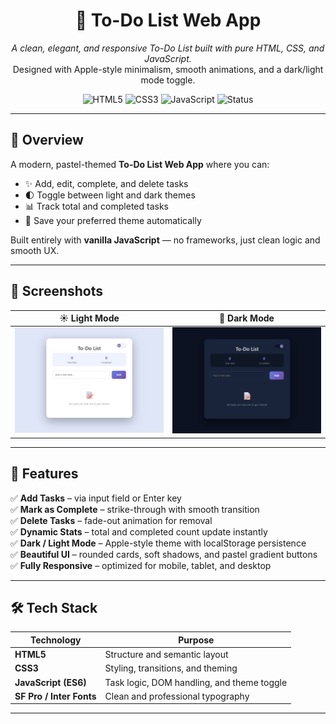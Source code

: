 <h1 align="center">📝 To-Do List Web App</h1>

<p align="center">
  <i>A clean, elegant, and responsive To-Do List built with pure HTML, CSS, and JavaScript.</i><br/>
  Designed with Apple-style minimalism, smooth animations, and a dark/light mode toggle.
</p>

<p align="center">
  <img src="https://img.shields.io/badge/HTML5-E34F26?logo=html5&logoColor=white&style=for-the-badge" alt="HTML5"/>
  <img src="https://img.shields.io/badge/CSS3-1572B6?logo=css3&logoColor=white&style=for-the-badge" alt="CSS3"/>
  <img src="https://img.shields.io/badge/JavaScript-F7DF1E?logo=javascript&logoColor=black&style=for-the-badge" alt="JavaScript"/>
  <img src="https://img.shields.io/badge/Status-Completed-brightgreen?style=for-the-badge" alt="Status"/>
</p>

---

## 🌟 Overview

A modern, pastel-themed **To-Do List Web App** where you can:
- ✨ Add, edit, complete, and delete tasks  
- 🌓 Toggle between light and dark themes  
- 📊 Track total and completed tasks  
- 💾 Save your preferred theme automatically  

Built entirely with **vanilla JavaScript** — no frameworks, just clean logic and smooth UX.

---

## 🎨 Screenshots

| ☀️ Light Mode | 🌙 Dark Mode |
|:--------------:|:-------------:|
| ![Light Mode](assets/light-mode.png) | ![Dark Mode](assets/dark-mode.png) |


---

## 🚀 Features

✅ **Add Tasks** – via input field or Enter key  
✅ **Mark as Complete** – strike-through with smooth transition   
✅ **Delete Tasks** – fade-out animation for removal  
✅ **Dynamic Stats** – total and completed count update instantly  
✅ **Dark / Light Mode** – Apple-style theme with localStorage persistence  
✅ **Beautiful UI** – rounded cards, soft shadows, and pastel gradient buttons  
✅ **Fully Responsive** – optimized for mobile, tablet, and desktop  

---

## 🛠️ Tech Stack

| Technology | Purpose |
|-------------|----------|
| **HTML5** | Structure and semantic layout |
| **CSS3** | Styling, transitions, and theming |
| **JavaScript (ES6)** | Task logic, DOM handling, and theme toggle |
| **SF Pro / Inter Fonts** | Clean and professional typography |

---

